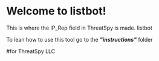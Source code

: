 # Welcome to listbot!
This is where the IP_Rep field in ThreatSpy is made.
listbot


To lean how to use this tool go to the _**"instructions"**_ folder 



#for ThreatSpy LLC
